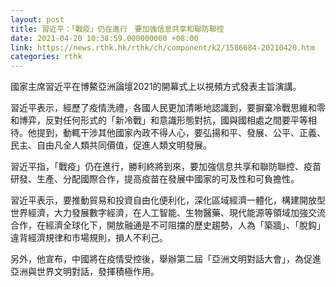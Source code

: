 ```yaml
---
layout: post
title: 習近平：「戰疫」仍在進行　要加強信息共享和聯防聯控
date: 2021-04-20 10:38:59.000000000 +08:00
link: https://news.rthk.hk/rthk/ch/component/k2/1586684-20210420.htm
categories: rthk
---
```


國家主席習近平在博鰲亞洲論壇2021的開幕式上以視頻方式發表主旨演講。

習近平表示，經歷了疫情洗禮，各國人民更加清晰地認識到，要摒棄冷戰思維和零和博弈，反對任何形式的「新冷戰」和意識形態對抗，國與國相處之間要平等相待。他提到，動輒干涉其他國家內政不得人心，要弘揚和平、發展、公平、正義、民主、自由凡全人類共同價值，促進人類文明發展。

習近平指，「戰疫」仍在進行，勝利終將到來，要加強信息共享和聯防聯控、疫苗研發、生產、分配國際合作，提高疫苗在發展中國家的可及性和可負擔性。

習近平表示，要推動貿易和投資自由化便利化，深化區域經濟一體化，構建開放型世界經濟，大力發展數字經濟，在人工智能、生物醫藥、現代能源等領域加強交流合作，在經濟全球化下，開放融通是不可阻擋的歷史趨勢，人為「築牆」、「脫鈎」違背經濟規律和市場規則，損人不利己。

另外，他宣布，中國將在疫情受控後，舉辦第二屆「亞洲文明對話大會」，為促進亞洲與世界文明對話，發揮積極作用。
